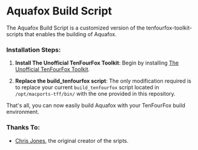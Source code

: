 # Aquafox Build Script
The Aquafox Build Script is a customized version of the tenfourfox-toolkit-scripts that enables the building of Aquafox.

### Installation Steps:
1. **Install The Unofficial TenFourFox Toolkit**: Begin by installing [The Unofficial TenFourFox Toolkit](https://macintoshgarden.org/apps/the-unofficial-tenfourfox-toolkit).

2. **Replace the build_tenfourfox script**: The only modification required is to replace your current `build_tenfourfox` script located in `/opt/macports-tff/bin/` with the one provided in this repository.

That's all, you can now easily build Aquafox with your TenFourFox build environment.

### Thanks To:
- [Chris Jones](https://github.com/llamallama), the original creator of the sripts.
